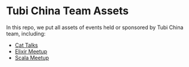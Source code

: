 # Tubi China Team Assets

In this repo, we put all assets of events held or sponsored by Tubi China team, including:

- [Cat Talks](cat-talks)
- [Elixir Meetup](elixir-meetup)
- [Scala Meetup](scala-meetup)
